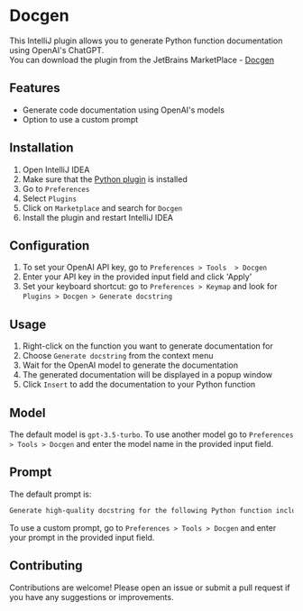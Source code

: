 Docgen
==========================

This IntelliJ plugin allows you to generate Python function documentation using OpenAI's ChatGPT.  
You can download the plugin from the JetBrains MarketPlace - [Docgen](https://plugins.jetbrains.com/plugin/21294-docgen)

Features
--------

*   Generate code documentation using OpenAI's models
*   Option to use a custom prompt

Installation
------------

1.  Open IntelliJ IDEA
2.  Make sure that the [Python plugin](https://plugins.jetbrains.com/plugin/7322-python-community-edition) is installed
3.  Go to `Preferences`
4.  Select `Plugins`
5.  Click on `Marketplace` and search for `Docgen`
6.  Install the plugin and restart IntelliJ IDEA

Configuration
-------------

1.  To set your OpenAI API key, go to `Preferences > Tools  > Docgen`
2.  Enter your API key in the provided input field and click 'Apply'
3.  Set your keyboard shortcut: go to `Preferences > Keymap` and look for `Plugins > Docgen > Generate docstring`

Usage
-----

1.  Right-click on the function you want to generate documentation for
2.  Choose `Generate docstring` from the context menu
3.  Wait for the OpenAI model to generate the documentation
4.  The generated documentation will be displayed in a popup window
5.  Click `Insert` to add the documentation to your Python function

Model
-----

The default model is `gpt-3.5-turbo`. To use another model go to `Preferences > Tools > Docgen` and
enter the model name in the provided input field.

Prompt
------

The default prompt is:

```css
Generate high-quality docstring for the following Python function including function signature:
```

To use a custom prompt, go to `Preferences > Tools > Docgen` and enter your prompt in the provided input field.

Contributing
------------

Contributions are welcome! Please open an issue or submit a pull request if you have any suggestions or improvements.
